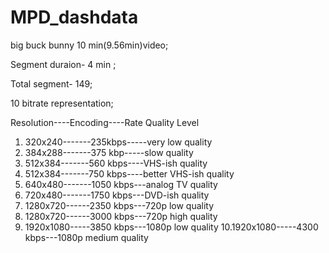 # MPD_dashdata
big buck bunny  10 min(9.56min)video;

Segment duraion- 4 min ;

Total segment- 149;

10 bitrate representation;

   Resolution----Encoding----Rate Quality Level
1. 320x240-------235kbps-----very low quality
2. 384x288-------375 kbp-----slow quality
3. 512x384-------560 kbps----VHS-ish quality
4. 512x384-------750 kbps----better VHS-ish quality
5. 640x480-------1050 kbps---analog TV quality
6. 720x480-------1750 kbps---DVD-ish quality
7. 1280x720------2350 kbps---720p low quality
8. 1280x720------3000 kbps---720p high quality
9. 1920x1080-----3850 kbps---1080p low quality
10.1920x1080-----4300 kbps---1080p medium quality
